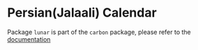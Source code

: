 # Persian(Jalaali) Calendar

Package `lunar` is part of the `carbon` package, please refer to the [documentation](https://carbon.go-pkg.com/usage/calendar.html#persian-jalaali)
